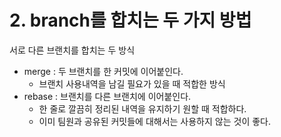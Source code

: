# 2. branch를 합치는 두 가지 방법

서로 다른 브랜치를 합치는 두 방식
- merge : 두 브랜치를 한 커밋에 이어붙인다.
  - 브랜치 사용내역을 남길 필요가 있을 때 적합한 방식
- rebase : 브랜치를 다른 브랜치에 이어붙인다.
  - 한 줄로 깔끔히 정리된 내역을 유지하기 원할 때 적합하다.
  - 이미 팀원과 공유된 커밋들에 대해서는 사용하지 않는 것이 좋다.